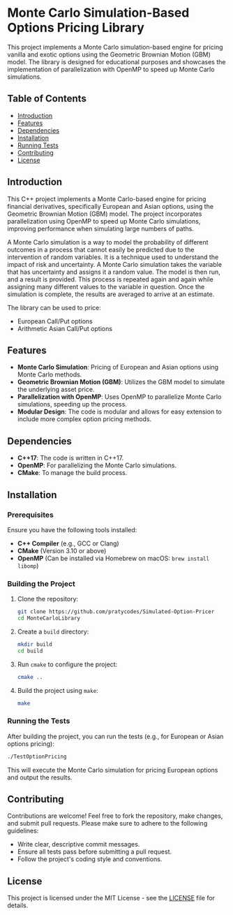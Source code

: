 # Monte Carlo Simulation-Based Options Pricing Library

This project implements a Monte Carlo simulation-based engine for pricing vanilla and exotic options using the Geometric Brownian Motion (GBM) model. The library is designed for educational purposes and showcases the implementation of parallelization with OpenMP to speed up Monte Carlo simulations.

## Table of Contents

- [Introduction](#introduction)
- [Features](#features)
- [Dependencies](#dependencies)
- [Installation](#installation)
- [Running Tests](#running-tests)
- [Contributing](#contributing)
- [License](#license)

## Introduction

This C++ project implements a Monte Carlo-based engine for pricing financial derivatives, specifically European and Asian options, using the Geometric Brownian Motion (GBM) model. The project incorporates parallelization using OpenMP to speed up Monte Carlo simulations, improving performance when simulating large numbers of paths.

A Monte Carlo simulation is a way to model the probability of different outcomes in a process that cannot easily be predicted due to the intervention of random variables. It is a technique used to understand the impact of risk and uncertainty. A Monte Carlo simulation takes the variable that has uncertainty and assigns it a random value. The model is then run, and a result is provided. This process is repeated again and again while assigning many different values to the variable in question. Once the simulation is complete, the results are averaged to arrive at an estimate. 

The library can be used to price:
- European Call/Put options
- Arithmetic Asian Call/Put options

## Features

- **Monte Carlo Simulation**: Pricing of European and Asian options using Monte Carlo methods.
- **Geometric Brownian Motion (GBM)**: Utilizes the GBM model to simulate the underlying asset price.
- **Parallelization with OpenMP**: Uses OpenMP to parallelize Monte Carlo simulations, speeding up the process.
- **Modular Design**: The code is modular and allows for easy extension to include more complex option pricing methods.

## Dependencies

- **C++17**: The code is written in C++17.
- **OpenMP**: For parallelizing the Monte Carlo simulations.
- **CMake**: To manage the build process.

## Installation

### Prerequisites

Ensure you have the following tools installed:
- **C++ Compiler** (e.g., GCC or Clang)
- **CMake** (Version 3.10 or above)
- **OpenMP** (Can be installed via Homebrew on macOS: `brew install libomp`)

### Building the Project

1. Clone the repository:

   ```bash
   git clone https://github.com/pratycodes/Simulated-Option-Pricer
   cd MonteCarloLibrary
   ```

2. Create a `build` directory:

   ```bash
   mkdir build
   cd build
   ```

3. Run `cmake` to configure the project:

   ```bash
   cmake ..
   ```

4. Build the project using `make`:

   ```bash
   make
   ```

### Running the Tests

After building the project, you can run the tests (e.g., for European or Asian options pricing):

```bash
./TestOptionPricing
```

This will execute the Monte Carlo simulation for pricing European options and output the results.

## Contributing

Contributions are welcome! Feel free to fork the repository, make changes, and submit pull requests. Please make sure to adhere to the following guidelines:

- Write clear, descriptive commit messages.
- Ensure all tests pass before submitting a pull request.
- Follow the project's coding style and conventions.

## License

This project is licensed under the MIT License - see the [LICENSE](LICENSE) file for details.
